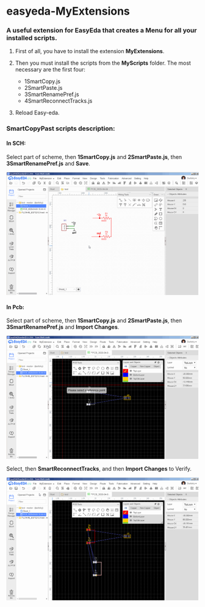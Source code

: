 # easyeda-MyExtensions
### A useful extension for EasyEda that creates a Menu for all your installed scripts.
 
 1) First of all, you have to install the extension **MyExtensions**.
 
 2) Then you must install the scripts from the **MyScripts** folder. 
    The most necessary are the first four: 
     *   1SmartCopy.js
     *   2SmartPaste.js
     *   3SmartRenamePref.js
     *   4SmartReconnectTracks.js
 
 3) Reload Easy-eda.


### SmartCopyPast scripts description:

#### In SCH:
  Select part of scheme, then **1SmartCopy.js** and **2SmartPaste.js**, then **3SmartRenamePref.js** and **Save**.

![Preview](https://github.com/duritskiy/easyeda-MyExtensions/blob/v1.0/1%20Sch%20-%20Copy%2CPaste%2CRename.gif)

#### In Pcb:  
   Select part of scheme, then **1SmartCopy.js** and **2SmartPaste.js**, then **3SmartRenamePref.js** and **Import Changes**.

![Preview](https://github.com/duritskiy/easyeda-MyExtensions/blob/v1.0/2%20Pcb%20-%20Copy%2CPaste%2CRename.gif)

   Select, then **SmartReconnectTracks**, and then **Import Changes** to Verify.

![Preview](https://github.com/duritskiy/easyeda-MyExtensions/blob/v1.0/3%20Pcb%20-%20SmartReconnectTracks.gif)








